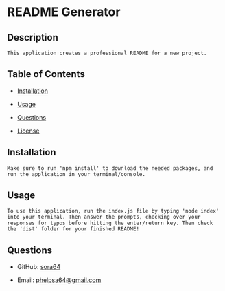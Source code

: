 
  # README Generator

  

  ## Description

    This application creates a professional README for a new project.

  ## Table of Contents

  - [Installation](#installation)
  - [Usage](#usage)
  
  
  - [Questions](#questions)
  - [License](#license)

  ## Installation

    Make sure to run 'npm install' to download the needed packages, and run the application in your terminal/console.

  ## Usage

    To use this application, run the index.js file by typing 'node index' into your terminal. Then answer the prompts, checking over your responses for typos before hitting the enter/return key. Then check the 'dist' folder for your finished README!







  ## Questions

  - GitHub: [sora64](https://github.com/sora64/)

  - Email: [phelpsa64@gmail.com](mailto:phelpsa64@gmail.com)


  